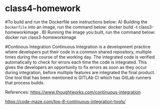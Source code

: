 # class4-homework
#To build and run the Dockerfile see instructions below:
A) Building the `Dockerfile` into an image, run the command below:
docker build -t class3-homeworkimage .
B) Running the image you built, run the command below:
docker run class3-homeworkimage

#Continous Integration
Continuous Integration is a development practice where developers put their code in a common shared repository, multiple times during the course of the working day. The integrated code is verified automatically to check for errors each time the code is integrated. This gives the developers an opportunity to fix errors as soon as they occur during integration, before multiple features are integrated the final product. One tool that has been mentioned is GITLAb CI which has GitLab runners that process builds.

References:
https://www.thoughtworks.com/continuous-integration

https://code-maze.com/top-8-continuous-integration-tools/
